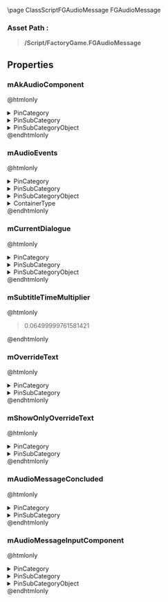 \page ClassScriptFGAudioMessage FGAudioMessage
### Asset Path :
<b><blockquote>/Script/FactoryGame.FGAudioMessage</blockquote></b>
## Properties

### mAkAudioComponent
@htmlonly
<details>
 <summary>PinCategory</summary>
<blockquote>Object</blockquote>
</details>
<details>
 <summary>PinSubCategory</summary>
<blockquote>Object</blockquote>
</details>
<details>
 <summary>PinSubCategoryObject</summary>
<b><a href="_class_script_ak_component.html"><blockquote>AkComponent</blockquote></a></b>
</details>
@endhtmlonly

### mAudioEvents
@htmlonly
<details>
 <summary>PinCategory</summary>
<blockquote>struct</blockquote>
</details>
<details>
 <summary>PinSubCategory</summary>
<blockquote>struct</blockquote>
</details>
<details>
 <summary>PinSubCategoryObject</summary>
<b><a href="_class_script_audio_subtitle_pair.html"><blockquote>AudioSubtitlePair</blockquote></a></b>
</details>
<details>
 <summary>ContainerType</summary>
<blockquote>1</blockquote>
</details>
@endhtmlonly

### mCurrentDialogue
@htmlonly
<details>
 <summary>PinCategory</summary>
<blockquote>struct</blockquote>
</details>
<details>
 <summary>PinSubCategory</summary>
<blockquote>struct</blockquote>
</details>
<details>
 <summary>PinSubCategoryObject</summary>
<b><a href="_class_script_audio_subtitle_pair.html"><blockquote>AudioSubtitlePair</blockquote></a></b>
</details>
@endhtmlonly

### mSubtitleTimeMultiplier
@htmlonly
<blockquote>0.06499999761581421</blockquote>
@endhtmlonly

### mOverrideText
@htmlonly
<details>
 <summary>PinCategory</summary>
<blockquote>text</blockquote>
</details>
<details>
 <summary>PinSubCategory</summary>
<blockquote>text</blockquote>
</details>
@endhtmlonly

### mShowOnlyOverrideText
@htmlonly
<details>
 <summary>PinCategory</summary>
<blockquote>bool</blockquote>
</details>
<details>
 <summary>PinSubCategory</summary>
<blockquote>bool</blockquote>
</details>
@endhtmlonly

### mAudioMessageConcluded
@htmlonly
<details>
 <summary>PinCategory</summary>
<blockquote>delegate</blockquote>
</details>
<details>
 <summary>PinSubCategory</summary>
<blockquote>delegate</blockquote>
</details>
@endhtmlonly

### mAudioMessageInputComponent
@htmlonly
<details>
 <summary>PinCategory</summary>
<blockquote>Object</blockquote>
</details>
<details>
 <summary>PinSubCategory</summary>
<blockquote>Object</blockquote>
</details>
<details>
 <summary>PinSubCategoryObject</summary>
<b><a href="_class_script_input_component.html"><blockquote>InputComponent</blockquote></a></b>
</details>
@endhtmlonly

